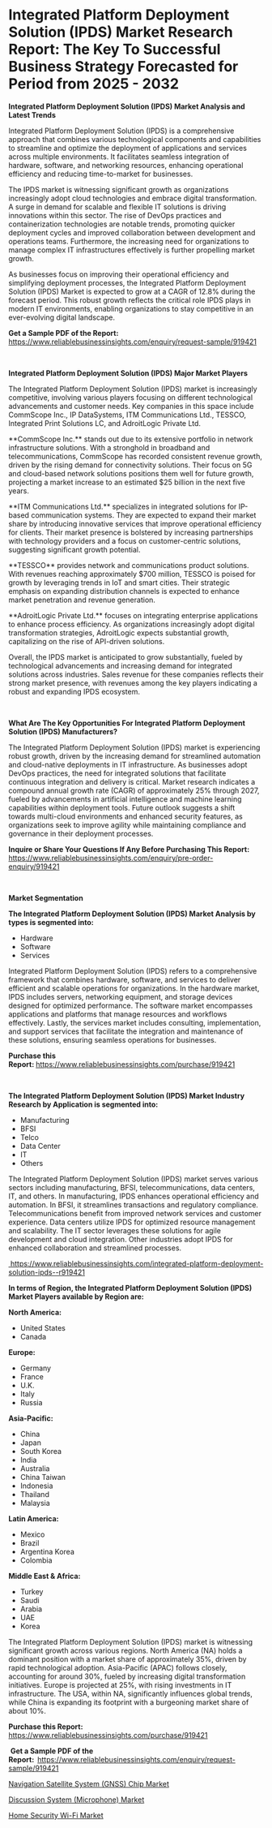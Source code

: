 <p><h1>Integrated Platform Deployment Solution (IPDS) Market Research Report: The Key To Successful Business Strategy Forecasted for Period from 2025 - 2032</h1></p><p><strong>Integrated Platform Deployment Solution (IPDS) Market Analysis and Latest Trends</strong></p>
<p><p>Integrated Platform Deployment Solution (IPDS) is a comprehensive approach that combines various technological components and capabilities to streamline and optimize the deployment of applications and services across multiple environments. It facilitates seamless integration of hardware, software, and networking resources, enhancing operational efficiency and reducing time-to-market for businesses.</p><p>The IPDS market is witnessing significant growth as organizations increasingly adopt cloud technologies and embrace digital transformation. A surge in demand for scalable and flexible IT solutions is driving innovations within this sector. The rise of DevOps practices and containerization technologies are notable trends, promoting quicker deployment cycles and improved collaboration between development and operations teams. Furthermore, the increasing need for organizations to manage complex IT infrastructures effectively is further propelling market growth.</p><p>As businesses focus on improving their operational efficiency and simplifying deployment processes, the Integrated Platform Deployment Solution (IPDS) Market is expected to grow at a CAGR of 12.8% during the forecast period. This robust growth reflects the critical role IPDS plays in modern IT environments, enabling organizations to stay competitive in an ever-evolving digital landscape.</p></p>
<p><strong>Get a Sample PDF of the Report:&nbsp;</strong> <a href="https://www.reliablebusinessinsights.com/enquiry/request-sample/919421?utm_campaign=1121&utm_medium=2&utm_source=Github&utm_content=ia&utm_term=15022025&utm_id=integrated-platform-deployment-solution-ipds">https://www.reliablebusinessinsights.com/enquiry/request-sample/919421</a></p>
<p>&nbsp;</p>
<p><strong>Integrated Platform Deployment Solution (IPDS) Major Market Players</strong></p>
<p><p>The Integrated Platform Deployment Solution (IPDS) market is increasingly competitive, involving various players focusing on different technological advancements and customer needs. Key companies in this space include CommScope Inc., IP DataSystems, ITM Communications Ltd., TESSCO, Integrated Print Solutions LC, and AdroitLogic Private Ltd.</p><p>**CommScope Inc.** stands out due to its extensive portfolio in network infrastructure solutions. With a stronghold in broadband and telecommunications, CommScope has recorded consistent revenue growth, driven by the rising demand for connectivity solutions. Their focus on 5G and cloud-based network solutions positions them well for future growth, projecting a market increase to an estimated $25 billion in the next five years.</p><p>**ITM Communications Ltd.** specializes in integrated solutions for IP-based communication systems. They are expected to expand their market share by introducing innovative services that improve operational efficiency for clients. Their market presence is bolstered by increasing partnerships with technology providers and a focus on customer-centric solutions, suggesting significant growth potential.</p><p>**TESSCO** provides network and communications product solutions. With revenues reaching approximately $700 million, TESSCO is poised for growth by leveraging trends in IoT and smart cities. Their strategic emphasis on expanding distribution channels is expected to enhance market penetration and revenue generation.</p><p>**AdroitLogic Private Ltd.** focuses on integrating enterprise applications to enhance process efficiency. As organizations increasingly adopt digital transformation strategies, AdroitLogic expects substantial growth, capitalizing on the rise of API-driven solutions.</p><p>Overall, the IPDS market is anticipated to grow substantially, fueled by technological advancements and increasing demand for integrated solutions across industries. Sales revenue for these companies reflects their strong market presence, with revenues among the key players indicating a robust and expanding IPDS ecosystem.</p></p>
<p>&nbsp;</p>
<p><strong>What Are The Key Opportunities For Integrated Platform Deployment Solution (IPDS) Manufacturers?</strong></p>
<p><p>The Integrated Platform Deployment Solution (IPDS) market is experiencing robust growth, driven by the increasing demand for streamlined automation and cloud-native deployments in IT infrastructure. As businesses adopt DevOps practices, the need for integrated solutions that facilitate continuous integration and delivery is critical. Market research indicates a compound annual growth rate (CAGR) of approximately 25% through 2027, fueled by advancements in artificial intelligence and machine learning capabilities within deployment tools. Future outlook suggests a shift towards multi-cloud environments and enhanced security features, as organizations seek to improve agility while maintaining compliance and governance in their deployment processes.</p></p>
<p><strong>Inquire or Share Your Questions If Any Before Purchasing This Report:</strong> <a href="https://www.reliablebusinessinsights.com/enquiry/pre-order-enquiry/919421?utm_campaign=1121&utm_medium=2&utm_source=Github&utm_content=ia&utm_term=15022025&utm_id=integrated-platform-deployment-solution-ipds">https://www.reliablebusinessinsights.com/enquiry/pre-order-enquiry/919421</a></p>
<p>&nbsp;</p>
<p><strong>Market Segmentation</strong></p>
<p><strong>The Integrated Platform Deployment Solution (IPDS) Market Analysis by types is segmented into:</strong></p>
<p><ul><li>Hardware</li><li>Software</li><li>Services</li></ul></p>
<p><p>Integrated Platform Deployment Solution (IPDS) refers to a comprehensive framework that combines hardware, software, and services to deliver efficient and scalable operations for organizations. In the hardware market, IPDS includes servers, networking equipment, and storage devices designed for optimized performance. The software market encompasses applications and platforms that manage resources and workflows effectively. Lastly, the services market includes consulting, implementation, and support services that facilitate the integration and maintenance of these solutions, ensuring seamless operations for businesses.</p></p>
<p><strong>Purchase this Report:&nbsp;</strong><a href="https://www.reliablebusinessinsights.com/purchase/919421?utm_campaign=1121&utm_medium=2&utm_source=Github&utm_content=ia&utm_term=15022025&utm_id=integrated-platform-deployment-solution-ipds">https://www.reliablebusinessinsights.com/purchase/919421</a></p>
<p>&nbsp;</p>
<p><strong>The Integrated Platform Deployment Solution (IPDS) Market Industry Research by Application is segmented into:</strong></p>
<p><ul><li>Manufacturing</li><li>BFSI</li><li>Telco</li><li>Data Center</li><li>IT</li><li>Others</li></ul></p>
<p><p>The Integrated Platform Deployment Solution (IPDS) market serves various sectors including manufacturing, BFSI, telecommunications, data centers, IT, and others. In manufacturing, IPDS enhances operational efficiency and automation. In BFSI, it streamlines transactions and regulatory compliance. Telecommunications benefit from improved network services and customer experience. Data centers utilize IPDS for optimized resource management and scalability. The IT sector leverages these solutions for agile development and cloud integration. Other industries adopt IPDS for enhanced collaboration and streamlined processes.</p></p>
<p><a href="https://www.reliablebusinessinsights.com/integrated-platform-deployment-solution-ipds--r919421?utm_campaign=1121&utm_medium=2&utm_source=Github&utm_content=ia&utm_term=15022025&utm_id=integrated-platform-deployment-solution-ipds">&nbsp;https://www.reliablebusinessinsights.com/integrated-platform-deployment-solution-ipds--r919421</a></p>
<p><strong>In terms of Region, the Integrated Platform Deployment Solution (IPDS) Market Players available by Region are:</strong></p>
<p>
    <p> <strong> North America: </strong>
        <ul>
            <li>United States</li>
            <li>Canada</li>
        </ul>
        </p> 
    <p> <strong> Europe: </strong>
        <ul>
            <li>Germany</li>
            <li>France</li>
            <li>U.K.</li>
            <li>Italy</li>
            <li>Russia</li>
        </ul>
        </p> 
    <p> <strong> Asia-Pacific: </strong>
        <ul>
            <li>China</li>
            <li>Japan</li>
            <li>South Korea</li>
            <li>India</li>
            <li>Australia</li>
            <li>China Taiwan</li>
            <li>Indonesia</li>
            <li>Thailand</li>
            <li>Malaysia</li>
        </ul>
        </p> 
    <p> <strong> Latin America: </strong>
        <ul>
            <li>Mexico</li>
            <li>Brazil</li>
            <li>Argentina Korea</li>
            <li>Colombia</li>
        </ul>
        </p> 
    <p> <strong> Middle East & Africa: </strong>
        <ul>
            <li>Turkey</li>
            <li>Saudi</li>
            <li>Arabia</li>
            <li>UAE</li>
            <li>Korea</li>
        </ul>
    </p>
    </p>
<p><p>The Integrated Platform Deployment Solution (IPDS) market is witnessing significant growth across various regions. North America (NA) holds a dominant position with a market share of approximately 35%, driven by rapid technological adoption. Asia-Pacific (APAC) follows closely, accounting for around 30%, fueled by increasing digital transformation initiatives. Europe is projected at 25%, with rising investments in IT infrastructure. The USA, within NA, significantly influences global trends, while China is expanding its footprint with a burgeoning market share of about 10%.</p></p>
<p><strong>Purchase this Report: </strong><a href="https://www.reliablebusinessinsights.com/purchase/919421?utm_campaign=1121&utm_medium=2&utm_source=Github&utm_content=ia&utm_term=15022025&utm_id=integrated-platform-deployment-solution-ipds">https://www.reliablebusinessinsights.com/purchase/919421</a></p>
<p>&nbsp;<strong>Get a Sample PDF of the Report:&nbsp;&nbsp;</strong><a href="https://www.reliablebusinessinsights.com/enquiry/request-sample/919421?utm_campaign=1121&utm_medium=2&utm_source=Github&utm_content=ia&utm_term=15022025&utm_id=integrated-platform-deployment-solution-ipds">https://www.reliablebusinessinsights.com/enquiry/request-sample/919421</a></p>
<p><strong></strong></p>
<p><p><a href="https://github.com/guneycigdem35/Market-Research-Report-List-5/blob/main/navigation-satellite-system-gnss-chip-market.md?utm_campaign=1121&utm_medium=2&utm_source=Github&utm_content=ia&utm_term=15022025&utm_id=integrated-platform-deployment-solution-ipds">Navigation Satellite System (GNSS) Chip Market</a></p><p><a href="https://github.com/mateyappiazo/Market-Research-Report-List-1/blob/main/discussion-system-microphone-market.md?utm_campaign=1121&utm_medium=2&utm_source=Github&utm_content=ia&utm_term=15022025&utm_id=integrated-platform-deployment-solution-ipds">Discussion System (Microphone) Market</a></p><p><a href="https://github.com/gunbybeahmg1/Market-Research-Report-List-1/blob/main/home-security-wi-fi-market.md?utm_campaign=1121&utm_medium=2&utm_source=Github&utm_content=ia&utm_term=15022025&utm_id=integrated-platform-deployment-solution-ipds">Home Security Wi-Fi Market</a></p></p>